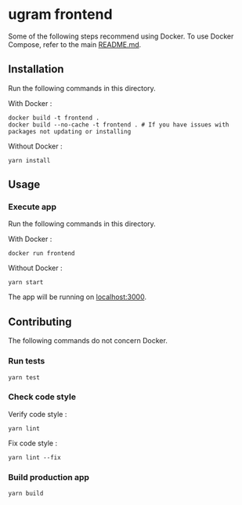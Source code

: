 # ugram frontend

Some of the following steps recommend using Docker. To use Docker Compose, refer to the main [README.md](../README.md).

## Installation

Run the following commands in this directory.

With Docker : 
```shell
docker build -t frontend .
docker build --no-cache -t frontend . # If you have issues with packages not updating or installing
```

Without Docker : 
```
yarn install
```

## Usage

### Execute app

Run the following commands in this directory.

With Docker :
```shell
docker run frontend
```

Without Docker :
```
yarn start
```

The app will be running on [localhost:3000](http://localhost:3000).

## Contributing

The following commands do not concern Docker.

### Run tests

```
yarn test
```

### Check code style

Verify code style : 
```
yarn lint
```

Fix code style :
```
yarn lint --fix
```

### Build production app

```
yarn build
```
